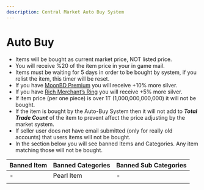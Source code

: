 ```yaml
---
description: Central Market Auto Buy System
---
```


# Auto Buy

* Items will be bought as current market price, NOT listed price.
* You will receive %20 of the item price in your in game mail.
* Items must be waiting for 5 days in order to be bought by system, if you relist the item, this timer will be reset.
* If you have [MoonBD Premium](../about/informations/premium.md) you will receive +10% more silver.
* If you have [Rich Merchant’s Ring](https://bdocodex.com/us/item/12034/) you will receive +5% more silver.
* If item price (per one piece) is over 1T (1,000,000,000,000) it will not be bought.
* If the item is bought by the Auto-Buy System then it will not add to _**Total Trade Count**_ of the item to prevent affect the price adjusting by the market system.
* If seller user does not have email submitted (only for really old accounts) that users items will not be bought.
* In the section below you will see banned Items and Categories. Any item matching those will not be bought.

| Banned Item | Banned Categories | Banned Sub Categories |
| ----------- | ----------------- | --------------------- |
| -           | Pearl Item        | -                     |
|             |                   |                       |

